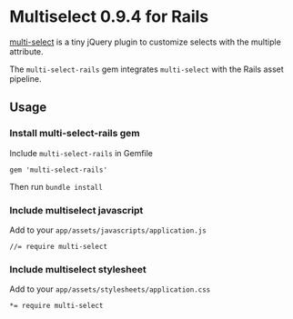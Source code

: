 # Multiselect 0.9.4 for Rails

[multi-select](https://github.com/lou/multi-select) is a tiny jQuery plugin to customize selects with the multiple attribute.

The `multi-select-rails` gem integrates `multi-select` with the Rails asset pipeline.

## Usage

### Install multi-select-rails gem

Include `multi-select-rails` in Gemfile

    gem 'multi-select-rails'

Then run `bundle install`

### Include multiselect javascript

Add to your `app/assets/javascripts/application.js`

    //= require multi-select

### Include multiselect stylesheet

Add to your `app/assets/stylesheets/application.css`

    *= require multi-select


